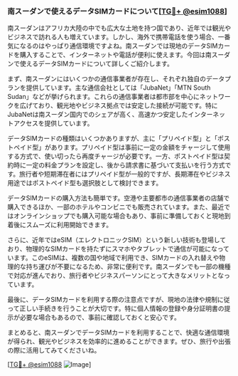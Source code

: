 ### 南スーダンで使えるデータSIMカードについて[[TG💪+ @esim1088](https://t.me/s/esim1088)]

南スーダンはアフリカ大陸の中でも広大な土地を持つ国であり、近年では観光やビジネスで訪れる人も増えています。しかし、海外で携帯電話を使う場合、一番気になるのはやっぱり通信環境ですよね。南スーダンでは現地のデータSIMカードを購入することで、インターネットや電話が便利に使えます。今回は南スーダンで使えるデータSIMカードについて詳しくご紹介します。

まず、南スーダンにはいくつかの通信事業者が存在し、それぞれ独自のデータプランを提供しています。主な通信会社としては「JubaNet」「MTN South Sudan」などが挙げられます。これらの通信事業者は都市部を中心にネットワークを広げており、観光地やビジネス拠点では安定した接続が可能です。特にJubaNetは南スーダン国内でのシェアが高く、高速かつ安定したインターネットアクセスを提供しています。

データSIMカードの種類はいくつかありますが、主に「プリペイド型」と「ポストペイド型」があります。プリペイド型は事前に一定の金額をチャージして使用する方式で、使い切ったら再度チャージが必要です。一方、ポストペイド型は契約時に一定の料金プランを設定し、後から請求書に基づいて支払いを行う方式です。旅行者や短期滞在者にはプリペイド型が一般的ですが、長期滞在やビジネス用途ではポストペイド型も選択肢として検討できます。

データSIMカードの購入方法も簡単です。空港や主要都市の通信事業者の店舗で購入できるほか、一部のホテルやコンビニでも販売されています。また、最近ではオンラインショップでも購入可能な場合もあり、事前に準備しておくと現地到着後にスムーズに利用開始できます。

さらに、近年ではeSIM（エレクトロニックSIM）という新しい技術も登場しており、物理的なSIMカードを持たずにスマホやタブレットで通信が可能になっています。このeSIMは、複数の国や地域で利用でき、SIMカードの入れ替えや物理的な持ち運びが不要になるため、非常に便利です。南スーダンでも一部の機種で対応が進んでおり、旅行者やビジネスパーソンにとって大きなメリットとなっています。

最後に、データSIMカードを利用する際の注意点ですが、現地の法律や規制に従って正しい手続きを行うことが大切です。特に個人情報の登録や身分証明書の提示が必要な場合もあるので、事前に確認しておくと安心です。

まとめると、南スーダンでデータSIMカードを利用することで、快適な通信環境が得られ、観光やビジネスを効率的に進めることができます。ぜひ、旅行や出張の際に活用してみてくださいね。

[[TG💪+ @esim1088](https://t.me/s/esim1088) ![Image](https://i.postimg.cc/Y0z9fWf4/image.png)]